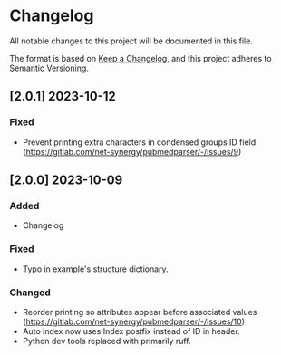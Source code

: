 # Changelog

All notable changes to this project will be documented in this file.

The format is based on [Keep a Changelog](https://keepachangelog.com/en/1.0.0/),
and this project adheres to [Semantic Versioning](https://semver.org/spec/v2.0.0.html).

## [2.0.1] 2023-10-12

### Fixed

- Prevent printing extra characters in condensed groups ID field (https://gitlab.com/net-synergy/pubmedparser/-/issues/9)

## [2.0.0] 2023-10-09

### Added

- Changelog

### Fixed

- Typo in example's structure dictionary.

### Changed

- Reorder printing so attributes appear before associated values (https://gitlab.com/net-synergy/pubmedparser/-/issues/10)
- Auto index now uses Index postfix instead of ID in header.
- Python dev tools replaced with primarily ruff.
